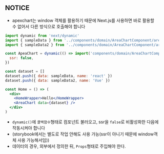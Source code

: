 ## NOTICE
* apexchart는 window 객체를 활용하기 때문에 Next.js를 사용하면 바로 활용할 수 없어서 다른 방식으로 호출해야 합니다

```jsx
import dynamic from 'next/dynamic'
import { sampleData } from '../components/domain/AreaChartComponent/areaChartComponent1'
import { sampleData2 } from '../components/domain/AreaChartComponent/areaChartComponent2'

const ApeaChart = dynamic(() => import('components/domain/AreaChartComponent'), {
  ssr: false,
})

const dataset = []
dataset.push({ data: sampleData, name: 'react' })
dataset.push({ data: sampleData2, name: 'Vue' })

const Home = () => (
  <div>
    <HomeWrapper>Hello</HomeWrapper>
    <AreaChart data={dataset} />
  </div>
)

```
- `dynamic()`에 `콜백함수`형태로 컴포넌트 불러오고, ssr을 `false`로 비활성화한 다음에 작동시켜야 합니다
- (storybook에서는 별도로 작업 안해도 사용 가능(ssr이 아니기 때문에 window객체 사용 가능해서임))
- 데이터의 경우, 외부에서 정의한 뒤, `Props`형태로 주입해야 한다.
